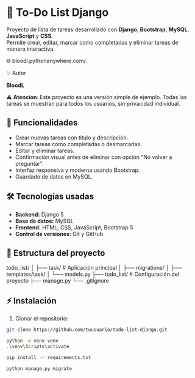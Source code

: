 # 📝 To-Do List Django

Proyecto de lista de tareas desarrollado con **Django**, **Bootstrap**, **MySQL**, **JavaScript** y **CSS**.  
Permite crear, editar, marcar como completadas y eliminar tareas de manera interactiva.


🌐 bloodl.pythonanywhere.com/

✨ Autor

 **BloodL**

⚠️ **Atención**: Este proyecto es una versión simple de ejemplo. Todas las tareas se muestran para todos los usuarios, sin privacidad individual.

## 🚀 Funcionalidades

- Crear nuevas tareas con título y descripción.
- Marcar tareas como completadas o desmarcarlas.
- Editar y eliminar tareas.
- Confirmación visual antes de eliminar con opción "No volver a preguntar".
- Interfaz responsiva y moderna usando Bootstrap.
- Guardado de datos en MySQL.

## 🛠 Tecnologías usadas

- **Backend:** Django 5
- **Base de datos:** MySQL
- **Frontend:** HTML, CSS, JavaScript, Bootstrap 5
- **Control de versiones:** Git y GitHub

## 📂 Estructura del proyecto

todo_list/
│
├── task/ # Aplicación principal
│ ├── migrations/
│ ├── templates/task/
│ └── models.py
├── todo_list/ # Configuración del proyecto
├── manage.py
└── .gitignore


## ⚡ Instalación

1. Clonar el repositorio:
```bash
git clone https://github.com/tuusuario/todo-list-django.git

python -m venv venv
.\venv\Scripts\activate

pip install -r requirements.txt

python manage.py migrate

